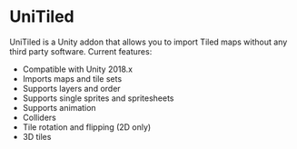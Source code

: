 # UniTiled
UniTiled is a Unity addon that allows you to import Tiled maps without any third party software. Current features:
   - Compatible with Unity 2018.x
   - Imports maps and tile sets
   - Supports layers and order
   - Supports single sprites and spritesheets
   - Supports animation
   - Colliders
   - Tile rotation and flipping (2D only)
   - 3D tiles
